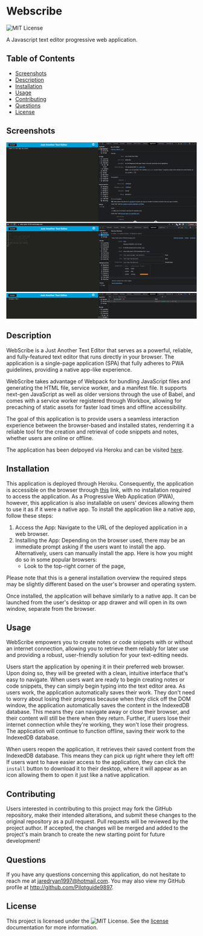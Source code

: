 # Webscribe

![MIT License](https://img.shields.io/badge/License-MIT-yellow.svg)

A Javascript text editor progressive web application. 

## Table of Contents
- [Screenshots](#screenshots)
- [Description](#description)
- [Installation](#installation)
- [Usage](#usage)
- [Contributing](#contributing) 
- [Questions](#questions)
- [License](#license)

## Screenshots 

![App Manifest](./Assets/AppManifest.png)
![Service Worker](./Assets/ServiceWorker.png)
![indexedDB](./Assets/IndexedDb.png)

## Description

WebScribe is a Just Another Text Editor that serves as a powerful, reliable, and fully-featured text editor that runs directly in your browser. The application is a single-page application (SPA) that fully adheres to PWA guidelines, providing a native app-like experience.

WebScribe takes advantage of Webpack for bundling JavaScript files and generating the HTML file, service worker, and a manifest file. It supports next-gen JavaScript as well as older versions through the use of Babel, and comes with a service worker registered through Workbox, allowing for precaching of static assets for faster load times and offline accessibility.

The goal of this application is to provide users a seamless interaction experience between the browser-based and installed states, renderring it a reliable tool for the creation and retrieval of code snippets and notes, whether users are online or offline.

The application has been delpoyed via Heroku and can be visited [here](https://salty-spire-15700.herokuapp.com/).

## Installation

This application is deployed through Heroku. Consequently, the application is accessible on the browser through [this]() link, with no installation required to access the application. As a Progressive Web Application (PWA), however, this application is also installable on users' devices allowing them to use it as if it were a native app. To install the application like a native app, follow these steps:

1. Access the App: Navigate to the URL of the deployed application in a web browser.
2. Installing the App: Depending on the browser used, there may be an immediate prompt asking if the users want to install the app. Alternatively, users can manually install the app. Here is how you might do so in some popular browsers:
    * Look to the top-right corner of the page, 

Please note that this is a general installation overview the required steps may be slightly different based on the user's browser and operating system.

Once installed, the application will behave similarly to a native app. It can be launched from the user's desktop or app drawer and will open in its own window, separate from the browser. 

## Usage

WebScribe empowers you to create notes or code snippets with or without an internet connection, allowing you to retrieve them reliably for later use and providing a robust, user-friendly solution for your text-editing needs.

Users start the application by opening it in their preferred web browser. Upon doing so, they will be greeted with a clean, intuitive interface that's easy to navigate. When users want are ready to begin creating notes or code snippets, they can simply begin typing into the text editor area. As users work, the application automatically saves their work. They don't need to worry about losing their progress because when they click off the DOM window, the application automatically saves the content in the IndexedDB database. This means they can navigate away or close their browser, and their content will still be there when they return. Further, if users lose their internet connection while they're working, they won't lose their progress. The application will continue to function offline, saving their work to the IndexedDB database.

When users reopen the application, it retrieves their saved content from the IndexedDB database. This means they can pick up right where they left off! If users want to have easier access to the application, they can click the `install` button to download it to their desktop, where it will appear as an icon allowing them to open it just like a native application.

## Contributing
Users interested in contributing to this project may fork the GitHub repository, make their intended alterations, and submit these changes to the original repository as a pull request. Pull requests will be reviewed by the project author. If accepted, the changes will be merged and added to the project's main branch to create the new starting point for future development!

## Questions
If you have any questions concerning this application, do not hesitate to reach me at jaredryan1997@hotmail.com. You may also view my GitHub profile at http://github.com/Pilotguide9897.

## License
This project is licensed under the ![MIT License](https://img.shields.io/badge/License-MIT-yellow.svg). See the [license](https://opensource.org/licenses/MIT) documentation for more information.

